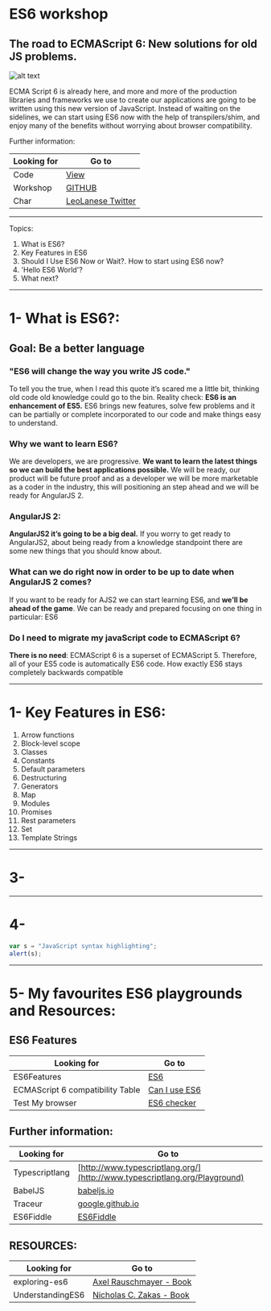 # ES6 workshop
## The road to ECMAScript 6: New solutions for old JS problems.

![alt text](https://farm8.staticflickr.com/7306/16407404782_8b9c57eab3_m.jpg "EcmaScript6")

ECMA Script 6 is already here, and more and more of the production libraries and frameworks we use to create our applications are going to be written using this new version of JavaScript. Instead of waiting on the sidelines, we can start using ES6 now with the help of transpilers/shim, and enjoy many of the benefits without worrying about browser compatibility.

Further information:

Looking for   | Go to
------------- | -------------
Code          | [View](https://www.google.com) 
Workshop      | [GITHUB](https://github.com/sirwilliam/ES6_workshop.git) 
Char          | [LeoLanese Twitter](https://twitter.com/leolaneseltd) 

----
Topics:

1. What is ES6? 
2. Key Features in ES6
3. Should I Use ES6 Now or Wait?. How to start using ES6 now?
4. 'Hello ES6 World'?
5. What next?

----
# 1- What is ES6?: 

## Goal: Be a better language

### "ES6 will change the way you write JS code."
To tell you the true, when I read this quote it’s scared me a little bit, thinking old code old knowledge could go to the bin.
Reality check: **ES6 is an enhancement of ES5.** ES6 brings new features, solve few problems and it can be partially or complete incorporated to our code and make things easy to understand.

### Why we want to learn ES6?
We are developers, we are progressive. **We want to learn the latest things so we can build the best applications possible.**
We will be ready, our product will be future proof and as a developer we will be more marketable as a coder in the industry, this will positioning an step ahead and we will be ready for AngularJS 2.

### AngularJS 2:
**AngularJS2 it’s going to be a big deal.**
If you worry to get ready to AngularJS2, about being ready from a knowledge standpoint there are some new things that you should know about.

### What can we do right now in order to be up to date when AngularJS 2 comes?
If you want to be ready for AJS2 we can start learning ES6, and **we’ll be ahead of the game**.
We can be ready and prepared focusing on one thing in particular: ES6

### Do I need to migrate my javaScript code to ECMAScript 6?
**There is no need**: ECMAScript 6 is a superset of ECMAScript 5. Therefore, all of your ES5 code is automatically ES6 code. How exactly ES6 stays completely backwards compatible

---
# 1- Key Features in ES6:

01. Arrow functions
02. Block-level scope
03. Classes
04. Constants
05. Default parameters
06. Destructuring
07. Generators
08. Map
09. Modules
10. Promises
11. Rest parameters
12. Set
13. Template Strings


---
# 3-  

---
# 4-


> 

```javascript
var s = "JavaScript syntax highlighting";
alert(s);
```

---
# 5- My favourites ES6 playgrounds and Resources:

## ES6 Features
Looking for   | Go to
------------- | -------------
ES6Features  | [ES6](https://github.com/lukehoban/es6features)
ECMAScript 6 compatibility Table | [Can I use ES6](http://kangax.github.io/compat-table/es6/)
Test My  browser     | [ES6 checker](http://ruanyf.github.io/es-checker/)


## Further information:
Looking for   | Go to
------------- | -------------
Typescriptlang          |[http://www.typescriptlang.org/](http://www.typescriptlang.org/Playground)
BabelJS       |[babeljs.io](https://babeljs.io/repl/)
Traceur        |[google.github.io](http://google.github.io/traceur-compiler/demo/repl.html#)
ES6Fiddle          |[ES6Fiddle](http://www.es6fiddle.net/)

## RESOURCES:
Looking for   | Go to
------------- | -------------
exploring-es6          | [Axel Rauschmayer - Book](https://leanpub.com/exploring-es6/read)
UnderstandingES6        | [Nicholas C. Zakas - Book](https://leanpub.com/understandinges6/read)
